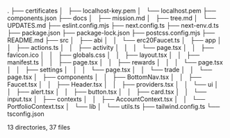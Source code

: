 .
├── certificates
│   ├── localhost-key.pem
│   └── localhost.pem
├── components.json
├── docs
│   ├── mission.md
│   ├── tree.md
│   └── UPDATES.md
├── eslint.config.mjs
├── next.config.ts
├── next-env.d.ts
├── package.json
├── package-lock.json
├── postcss.config.mjs
├── README.md
├── src
│   ├── abi
│   │   └── erc20Faucet.ts
│   ├── app
│   │   ├── actions.ts
│   │   ├── activity
│   │   │   └── page.tsx
│   │   ├── favicon.ico
│   │   ├── globals.css
│   │   ├── layout.tsx
│   │   ├── manifest.ts
│   │   ├── page.tsx
│   │   ├── rewards
│   │   │   └── page.tsx
│   │   ├── settings
│   │   │   └── page.tsx
│   │   └── trade
│   │       └── page.tsx
│   ├── components
│   │   ├── BottomNav.tsx
│   │   ├── Faucet.tsx
│   │   ├── Header.tsx
│   │   ├── providers.tsx
│   │   └── ui
│   │       ├── alert.tsx
│   │       ├── button.tsx
│   │       ├── card.tsx
│   │       └── input.tsx
│   ├── contexts
│   │   ├── AccountContext.tsx
│   │   └── PortfolioContext.tsx
│   └── lib
│       └── utils.ts
├── tailwind.config.ts
└── tsconfig.json

13 directories, 37 files
